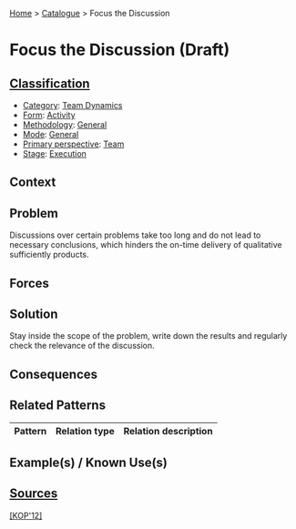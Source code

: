 [Home](../README.md) > [Catalogue](../Patterns_catalogue.md) > Focus the Discussion

# Focus the Discussion (Draft)

## [Classification](facets/facets.md)

- [Category](facets/categories/categories.md): [Team Dynamics](facets/categories/Team_Dynamics.md)
- [Form](facets/forms/forms.md): [Activity](facets/categories/Activity.md)
- [Methodology](facets/methodologies/methodologies.md): [General](facets/methodologies/General.md)
- [Mode](facets/modes/modes.md): [General](facets/modes/General.md)
- [Primary perspective](facets/perspectives/perspectives.md): [Team](facets/perspectives/Team.md)
- [Stage](facets/stages/modes.md): [Execution](facets/stages/Execution.md)

## Context

## Problem

Discussions over certain problems take too long and do not lead to necessary conclusions, which hinders the on-time delivery of qualitative sufficiently products.

## Forces

## Solution

Stay inside the scope of the problem, write down the results and regularly check the relevance of the discussion.

## Consequences

## Related Patterns

|Pattern|Relation type|Relation description|
|--|--|--|
 
## Example(s) / Known Use(s)

## [Sources](../References.md)

[[KOP'12]](facets/publications/kop12/kop12.md)
